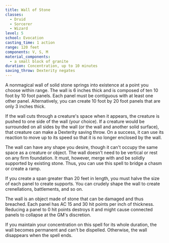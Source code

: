 ```yaml
---
title: Wall of Stone
classes:
  - Druid
  - Sorcerer
  - Wizard
level: 5
school: Evocation
casting_time: 1 action
range: 120 feet
components: V, S, M
material_components:
  - a small block of granite
duration: Concentration, up to 10 minutes
saving_throw: Dexterity negates
---
```


A nonmagical wall of solid stone springs into existence at a point you choose within range. The wall is 6 inches thick and is composed of ten 10 foot  by 10 foot panels. Each panel must be contiguous with at least one other panel. Alternatively, you can create 10 foot by 20 foot panels that are only 3 inches thick.

If the wall cuts through a creature's space when it appears, the creature is pushed to one side of the wall (your choice). If a creature would be surrounded on all sides by the wall (or the wall and another solid surface), that creature can make a Dexterity saving throw. On a success, it can use its reaction to move up to its speed so that it is no longer enclosed by the wall.

The wall can have any shape you desire, though it can't occupy the same space as a creature or object. The wall doesn't need to be vertical or rest on any firm foundation. It must, however, merge with and be solidly supported by existing stone. Thus, you can use this spell to bridge a chasm or create a ramp.

If you create a span greater than 20 feet in length, you must halve the size of each panel to create supports. You can crudely shape the wall to create crenellations, battlements, and so on.

The wall is an object made of stone that can be damaged and thus breached. Each panel has AC 15 and 30 hit points per inch of thickness. Reducing a panel to 0 hit points destroys it and might cause connected panels to collapse at the GM's discretion.

If you maintain your concentration on this spell for its whole duration, the wall becomes permanent and can't be dispelled. Otherwise, the wall disappears when the spell ends.
